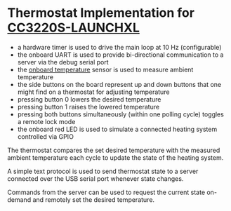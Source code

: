 # Thermostat Implementation for [CC3220S-LAUNCHXL](https://www.ti.com/tool/CC3220S-LAUNCHXL)

* a hardware timer is used to drive the main loop at 10 Hz (configurable)
* the onboard UART is used to provide bi-directional communication to a server via the debug serial port
* the [onboard temperature](https://www.ti.com/product/TMP116) sensor is used to measure ambient temperature
* the side buttons on the board represent up and down buttons that one might find on a thermostat for adjusting temperature
 * pressing button 0 lowers the desired temperature
 * pressing button 1 raises the lowered temperature
 * pressing both buttons simultaneously (within one polling cycle) toggles a remote lock mode
* the onboard red LED is used to simulate a connected heating system controlled via GPIO

The thermostat compares the set desired temperature with the measured ambient temperature each cycle to update the state of the heating system.

A simple text protocol is used to send thermostat state to a server connected over the USB serial port whenever state changes.

Commands from the server can be used to request the current state on-demand and remotely set the desired temperature.
